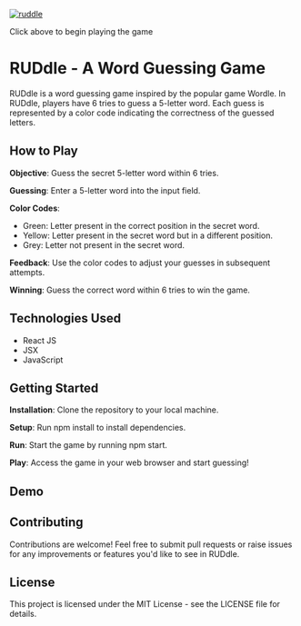 [![ruddle](https://github.com/Rudviq/RUDdle_React/assets/60641746/8009e413-001b-4c6f-a77c-4f524a0b1e21)](https://ruddle.netlify.app/)

Click above to begin playing the game

# RUDdle - A Word Guessing Game
RUDdle is a word guessing game inspired by the popular game Wordle. In RUDdle, players have 6 tries to guess a 5-letter word. Each guess is represented by a color code indicating the correctness of the guessed letters.

## How to Play
**Objective**: Guess the secret 5-letter word within 6 tries.

**Guessing**: Enter a 5-letter word into the input field.

**Color Codes**:
- Green: Letter present in the correct position in the secret word.
- Yellow: Letter present in the secret word but in a different position.
- Grey: Letter not present in the secret word.

**Feedback**: Use the color codes to adjust your guesses in subsequent attempts.

**Winning**: Guess the correct word within 6 tries to win the game.

## Technologies Used
- React JS
- JSX
- JavaScript

## Getting Started
**Installation**: Clone the repository to your local machine.

**Setup**: Run npm install to install dependencies.

**Run**: Start the game by running npm start.

**Play**: Access the game in your web browser and start guessing!

## Demo

## Contributing
Contributions are welcome! Feel free to submit pull requests or raise issues for any improvements or features you'd like to see in RUDdle.

## License
This project is licensed under the MIT License - see the LICENSE file for details.
